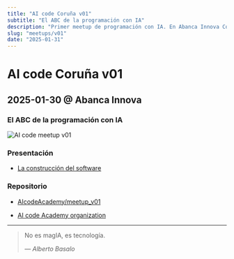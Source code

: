 ```yaml
---
title: "AI code Coruña v01"
subtitle: "El ABC de la programación con IA"
description: "Primer meetup de programación con IA. En Abanca Innova Coruña"
slug: "meetups/v01"
date: "2025-01-31"
---
```

# AI code Coruña v01 

## 2025-01-30 @ Abanca Innova

### El ABC de la programación con IA

![AI code meetup v01](/aicode_meetup_v01.png)

### Presentación

- [La construcción del software](https://gamma.app/docs/La-construccion-del-software-fq79dyls24kgni5)

### Repositorio

- [AIcodeAcademy/meetup_v01](https://github.com/AIcodeAcademy/meetup_v01)

- [AI code Academy organization](https://github.com/aicodeAcademy)

---

> No es magIA, es tecnología.
>
> <cite>— Alberto Basalo</cite>
